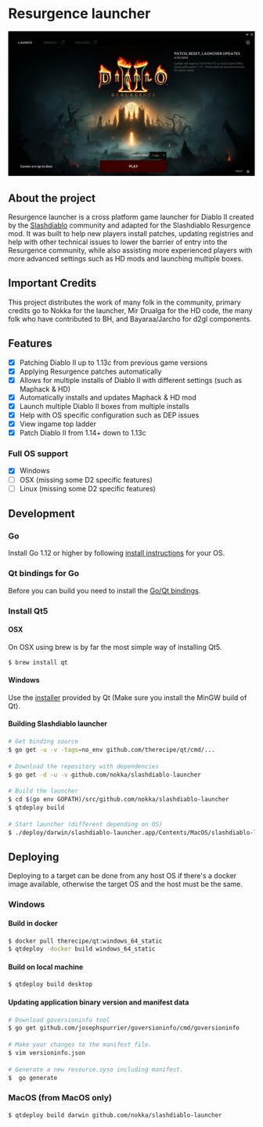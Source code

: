 # Resurgence launcher

![launcher screenshot](/docs/launcher.png)

## About the project

Resurgence launcher is a cross platform game launcher for Diablo II created by the [Slashdiablo](https://old.reddit.com/r/slashdiablo/) community and adapted for the Slashdiablo Resurgence mod. It was built to help new players install patches, updating registries and help with other technical issues to lower the barrier of entry into the Resurgence community, while also assisting more experienced players with more advanced settings such as HD mods and launching multiple boxes.

## Important Credits

This project distributes the work of many folk in the community, primary credits go to Nokka for the launcher, Mir Drualga for the HD code, the many folk who have contributed to BH, and Bayaraa/Jarcho for d2gl components.

## Features

- [x] Patching Diablo II up to 1.13c from previous game versions
- [x] Applying Resurgence patches automatically
- [x] Allows for multiple installs of Diablo II with different settings (such as Maphack & HD)
- [x] Automatically installs and updates Maphack & HD mod
- [x] Launch multiple Diablo II boxes from multiple installs
- [x] Help with OS specific configuration such as DEP issues
- [x] View ingame top ladder
- [x] Patch Diablo II from 1.14+ down to 1.13c

### Full OS support

- [x] Windows
- [ ] OSX (missing some D2 specific features)
- [ ] Linux (missing some D2 specific features)

## Development

### Go

Install Go 1.12 or higher by following [install instructions](http://golang.org/doc/install.html) for your OS.

### Qt bindings for Go

Before you can build you need to install the [Go/Qt bindings](https://github.com/therecipe/qt/wiki/Installation#regular-installation).

### Install Qt5

#### OSX

On OSX using brew is by far the most simple way of installing Qt5.

```bash
$ brew install qt
```

#### Windows

Use the [installer](https://download.qt.io/official_releases/qt/5.13/5.13.0/qt-opensource-windows-x86-5.13.0.exe) provided by Qt (Make sure you install the MinGW build of Qt).

#### Building Slashdiablo launcher

```bash
# Get binding source
$ go get -u -v -tags=no_env github.com/therecipe/qt/cmd/...

# Download the repository with dependencies
$ go get -d -u -v github.com/nokka/slashdiablo-launcher

# Build the launcher
$ cd $(go env GOPATH)/src/github.com/nokka/slashdiablo-launcher
$ qtdeploy build

# Start launcher (different depending on OS)
$ ./deploy/darwin/slashdiablo-launcher.app/Contents/MacOS/slashdiablo-launcher
```

## Deploying

Deploying to a target can be done from any host OS if there's a docker image available,
otherwise the target OS and the host must be the same.

### Windows

#### Build in docker

```bash
$ docker pull therecipe/qt:windows_64_static
$ qtdeploy -docker build windows_64_static
```

#### Build on local machine

```bash
$ qtdeploy build desktop
```

#### Updating application binary version and manifest data

```bash
# Download goversioninfo tool
$ go get github.com/josephspurrier/goversioninfo/cmd/goversioninfo

# Make your changes to the manifest file.
$ vim versioninfo.json

# Generate a new resource.syso including manifest.
$  go generate
```

### MacOS (from MacOS only)

```bash
$ qtdeploy build darwin github.com/nokka/slashdiablo-launcher
```
